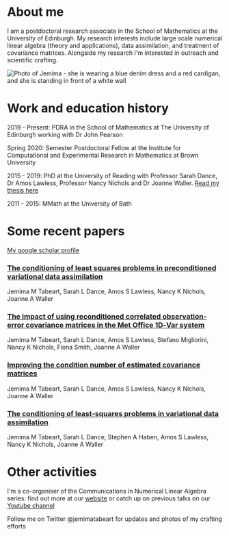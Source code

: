 # About me

I am a postdoctoral research associate in the School of Mathematics at the University of Edinburgh. My research interests include large scale numerical linear algebra (theory and applications), data assimilation, and treatment of covariance matrices. Alongside my research I'm interested in outreach and scientific crafting.

![Photo of Jemima - she is wearing a blue denim dress and a red cardigan, and she is standing in front of a white wall](../assets/CompressedHeadshot.png)

# Work and education history

2019 - Present: PDRA in the School of Mathematics at The University of Edinburgh working with Dr John Pearson

Spring 2020: Semester Postdoctoral Fellow at the Institute for Computational and Experimental Research in Mathematics at Brown University

2015 - 2019: PhD at the University of Reading with Professor Sarah Dance, Dr Amos Lawless, Professor Nancy Nichols and Dr Joanne Waller. [Read my thesis here](http://centaur.reading.ac.uk/88830/) 

2011 - 2015: MMath at the University of Bath

# Some recent papers

[My google scholar profile](https://scholar.google.com/citations?user=3CJhooAAAAAJ&hl=en)

### [The conditioning of least squares problems in preconditioned variational data assimilation](https://arxiv.org/abs/2010.08416)
Jemima M Tabeart, Sarah L Dance, Amos S Lawless, Nancy K Nichols, Joanne A Waller


### [The impact of using reconditioned correlated observation‐error covariance matrices in the Met Office 1D‐Var system](https://doi.org/10.1002/qj.3741)
Jemima M Tabeart, Sarah L Dance, Amos S Lawless, Stefano Migliorini, Nancy K Nichols, Fiona Smith, Joanne A Waller


### [Improving the condition number of estimated covariance matrices](https://doi.org/10.1080/16000870.2019.1696646)
Jemima M Tabeart, Sarah L Dance, Amos S Lawless, Nancy K Nichols, Joanne A Waller


### [The conditioning of least‐squares problems in variational data assimilation](https://doi.org/10.1002/nla.2165)
Jemima M Tabeart, Sarah L Dance, Stephen A Haben, Amos S Lawless, Nancy K Nichols, Joanne A Waller


# Other activities

I'm a co-organiser of the Communications in Numerical Linear Algebra series: find out more at our [website](https://sites.google.com/view/commnla/home) or catch up on previous talks on our [Youtube channel](https://www.youtube.com/channel/UCSlAhBOIY68IWLxpPUFHuSQ)

Follow me on Twitter @jemimatabeart for updates and photos of my crafting efforts
